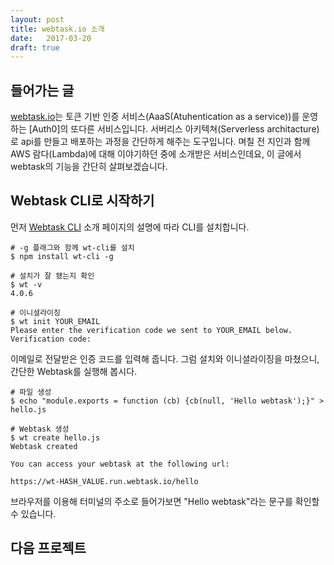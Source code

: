 ```yaml
---
layout: post
title: webtask.io 소개
date:   2017-03-20
draft: true
---
```


## 들어가는 글
[webtask.io](https://webtask.io/)는 토큰 기반 인증 서비스(AaaS(Atuhentication as a service))를 운영하는 [Auth0]의 또다른 서비스입니다. 서버리스 아키텍쳐(Serverless architacture)로 api를 만들고 배포하는 과정을 간단하게 해주는 도구입니다. 며칠 전 지인과 함께 AWS 람다(Lambda)에 대해 이야기하던 중에 소개받은 서비스인데요, 이 글에서 webtask의 기능을 간단히 살펴보겠습니다.

## Webtask CLI로 시작하기
먼저 [Webtask CLI](https://webtask.io/cli) 소개 페이지의 설명에 따라 CLI를 설치합니다.

```shell
# -g 플래그와 함께 wt-cli를 설치
$ npm install wt-cli -g

# 설치가 잘 됐는지 확인
$ wt -v
4.0.6

# 이니셜라이징
$ wt init YOUR_EMAIL
Please enter the verification code we sent to YOUR_EMAIL below.
Verification code:
```

이메일로 전달받은 인증 코드를 입력해 줍니다. 그럼 설치와 이니셜라이징을 마쳤으니, 간단한 Webtask를 실행해 봅시다.

```shell
# 파일 생성
$ echo "module.exports = function (cb) {cb(null, 'Hello webtask');}" > hello.js

# Webtask 생성
$ wt create hello.js
Webtask created

You can access your webtask at the following url:

https://wt-HASH_VALUE.run.webtask.io/hello
```

브라우저를 이용해 터미널의 주소로 들어가보면 "Hello webtask"라는 문구를 확인할 수 있습니다.

## 다음 프로젝트
